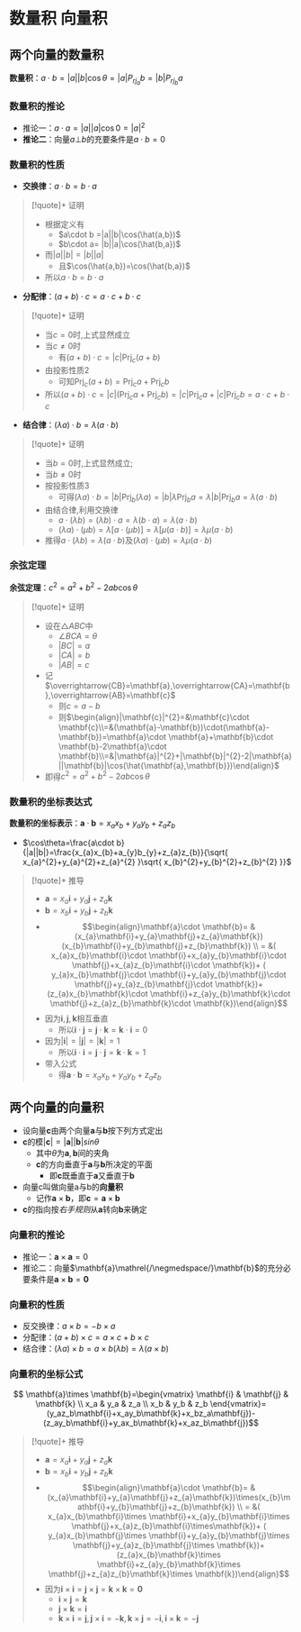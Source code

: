 # 数量积 向量积

## 两个向量的数量积

**数量积**：$a \cdot b=|a||b|\cos\theta=|a|P_{rj_{a}}b=|b|P_{rj_{b}}a$

### 数量积的推论

- 推论一：$a \cdot a=|a||a|\cos 0=|a|^{2}$
- **推论二**：向量$a\bot b$的充要条件是$a\cdot b=0$

### 数量积的性质

- **交换律**：$a \cdot b=b \cdot a$

>[!quote]+ 证明
> - 根据定义有
> 	- $a\cdot b =|a||b|\cos(\hat{a,b})$
> 	- $b\cdot a= |b||a|\cos(\hat{b,a})$
> - 而$|a||b|=|b||a|$
> 	- 且$\cos(\hat{a,b})=\cos(\hat{b,a})$
> - 所以$a\cdot b=b\cdot a$

- **分配律**：$(a+b) \cdot c=a \cdot c+ b \cdot c$

>[!quote]+ 证明
> - 当$c=0$时,上式显然成立
> - 当$c\neq0$时
> 	- 有$(a+b)\cdot c=\left|c\right|\operatorname{Prj}_{c}(a+b)$
> - 由投影性质2
> 	- 可知$\operatorname{Prj}_{c}(a+b)=\operatorname{Prj}_{c}a+\operatorname{Prj}_{c}b$
> - 所以$(a+b)\cdot c=\left|c\right|(\operatorname{Prj}_{c}a+\operatorname{Prj}_{c}b)=\left|c\right| \operatorname{Prj}_{c}a+\left|c\right| \operatorname{Prj}_{c}b=a\cdot c+b\cdot c$
> 

- **结合律**：$(\lambda a) \cdot b=\lambda(a \cdot b)$

>[!quote]+ 证明
> - 当$b=0$时,上式显然成立;
> - 当$b\neq0$时
> - 按投影性质3
> 	- 可得$(\lambda a)\cdot b=\left|b\right|\operatorname{Prj}_{b}(\lambda a)=\left|b\right|\lambda\operatorname{Prj}_{b}a=\lambda\left|b\right|\operatorname{Prj}_{b}a=\lambda(a\cdot b)$
> - 由结合律,利用交换律
> 	- $a\cdot(\lambda b)=(\lambda b)\cdot a=\lambda(b\cdot a)=\lambda(a\cdot b)$
> 	- $(\lambda a)\cdot(\mu b)=\lambda[a\cdot(\mu b)]=\lambda[\mu(a\cdot b)]=\lambda\mu(a\cdot b)$
> - 推得$a\cdot(\lambda b)=\lambda(a\cdot b)$及$(\lambda a)\cdot(\mu b)=\lambda\mu(a\cdot b)$

### 余弦定理

**余弦定理**：$c^{2}=a^{2}+b^{2}-2ab\cos\theta$

>[!quote]+ 证明
> - 设在$\triangle ABC$中
> 	- $\angle BCA =\theta$
> 	- $|BC|=a$
> 	- $|CA|=b$
> 	- $|AB|=c$
> - 记$\overrightarrow{CB}=\mathbf{a},\overrightarrow{CA}=\mathbf{b},\overrightarrow{AB}=\mathbf{c}$
> 	- 则$c=a-b$
> 	- 则$\begin{align}|\mathbf{c}|^{2}=&\mathbf{c}\cdot \mathbf{c}\\=&(\mathbf{a}-\mathbf{b})\cdot(\mathbf{a}-\mathbf{b})=\mathbf{a}\cdot \mathbf{a}+\mathbf{b}\cdot \mathbf{b}-2\mathbf{a}\cdot \mathbf{b}\\=&|\mathbf{a}|^{2}+|\mathbf{b}|^{2}-2|\mathbf{a}||\mathbf{b}|\cos(\hat{\mathbf{a},\mathbf{b}})\end{align}$
> - 即得$c^{2}=a^{2}+b^{2}-2ab\cos\theta$

### 数量积的坐标表达式

**数量积的坐标表示**：$\mathbf{a}\cdot \mathbf{b}=x_{a}x_{b}+y_{a}y_{b}+z_{a}z_{b}$
- $\cos\theta=\frac{a\cdot b}{|a||b|}=\frac{x_{a}x_{b}+a_{y}b_{y}+z_{a}z_{b}}{\sqrt{ x_{a}^{2}+y_{a}^{2}+z_{a}^{2} }\sqrt{ x_{b}^{2}+y_{b}^{2}+z_{b}^{2} }}$

>[!quote]+ 推导
> - $\mathbf{a}=x_{a}\mathbf{i}+y_{a}\mathbf{j}+z_{a}\mathbf{k}$
> - $\mathbf{b}=x_{b}\mathbf{i}+y_{b}\mathbf{j}+z_{b}\mathbf{k}$
> - $$\begin{align}\mathbf{a}\cdot \mathbf{b}= & (x_{a}\mathbf{i}+y_{a}\mathbf{j}+z_{a}\mathbf{k})(x_{b}\mathbf{i}+y_{b}\mathbf{j}+z_{b}\mathbf{k}) \\  =  &( x_{a}x_{b}\mathbf{i}\cdot \mathbf{i}+x_{a}y_{b}\mathbf{i}\cdot \mathbf{j}+x_{a}z_{b}\mathbf{i}\cdot \mathbf{k})+ ( y_{a}x_{b}\mathbf{j}\cdot \mathbf{i}+y_{a}y_{b}\mathbf{j}\cdot \mathbf{j}+y_{a}z_{b}\mathbf{j}\cdot \mathbf{k})+  (z_{a}x_{b}\mathbf{k}\cdot \mathbf{i}+z_{a}y_{b}\mathbf{k}\cdot \mathbf{j}+z_{a}z_{b}\mathbf{k}\cdot \mathbf{k})\end{align}$$
> - 因为$\mathbf{i},\mathbf{j},\mathbf{k}$相互垂直
> 	- 所以$\mathbf{i}\cdot \mathbf{j}=\mathbf{j}\cdot \mathbf{k}=\mathbf{k}\cdot \mathbf{i}=0$
> - 因为$|\mathbf{i}|=|\mathbf{j}|=|\mathbf{k}|=1$
> 	- 所以$\mathbf{i}\cdot \mathbf{i}=\mathbf{j}\cdot \mathbf{j}=\mathbf{k}\cdot \mathbf{k}=1$
> - 带入公式
> 	- 得$\mathbf{a}\cdot \mathbf{b}=x_{a}x_{b}+y_{a}y_{b}+z_{a}z_{b}$


## 两个向量的向量积

- 设向量$\mathbf{c}$由两个向量$\mathbf{a}$与$\mathbf{b}$按下列方式定出
- $\mathbf{c}$的模$|\mathbf{c}|=|\mathbf{a}||\mathbf{b}|sin\theta$
	- 其中$\theta$为$\mathbf{a},\mathbf{b}$间的夹角
	- $\mathbf{c}$的方向垂直于$\mathbf{a}$与$\mathbf{b}$所决定的平面
		- 即$\mathbf{c}$既垂直于$\mathbf{a}$又垂直于$\mathbf{b}$
- 向量c叫做向量a与b的**向量积**
	- 记作$\mathbf{a} \times \mathbf{b}$，即$\mathbf{c}=\mathbf{a} \times \mathbf{b}$
- $\mathbf{c}$的指向按*右手规则*从$\mathbf{a}$转向$\mathbf{b}$来确定


### 向量积的推论

- 推论一：$\mathbf{a} \times \mathbf{a}=0$
- 推论二：向量$\mathbf{a}\mathrel{/\negmedspace/}\mathbf{b}$的充分必要条件是$\mathbf{a}\times \mathbf{b}=\mathbf{0}$

### 向量积的性质

- 反交换律：$a \times b=-b \times a$
- 分配律：$(a+b)\times c=a\times c+b\times c$
- 结合律：$(\lambda a)\times b=a\times b(\lambda b)=\lambda(a\times b)$

### 向量积的坐标公式

$$
\mathbf{a}\times \mathbf{b}=\begin{vmatrix}
 \mathbf{i} & \mathbf{j} & \mathbf{k} \\
 x_a & y_a & z_a \\
 x_b & y_b & z_b
\end{vmatrix}=
(y_az_b\mathbf{i}+x_ay_b\mathbf{k}+x_bz_a\mathbf{j})-
(z_ay_b\mathbf{i}+y_ax_b\mathbf{k}+x_az_b\mathbf{j})$$

>[!quote]+ 推导
> - $\mathbf{a}=x_{a}\mathbf{i}+y_{a}\mathbf{j}+z_{a}\mathbf{k}$
> - $\mathbf{b}=x_{b}\mathbf{i}+y_{b}\mathbf{j}+z_{b}\mathbf{k}$
> - $$\begin{align}\mathbf{a}\cdot \mathbf{b}= & (x_{a}\mathbf{i}+y_{a}\mathbf{j}+z_{a}\mathbf{k})\times(x_{b}\mathbf{i}+y_{b}\mathbf{j}+z_{b}\mathbf{k}) \\  =  &( x_{a}x_{b}\mathbf{i}\times \mathbf{i}+x_{a}y_{b}\mathbf{i}\times \mathbf{j}+x_{a}z_{b}\mathbf{i}\times\mathbf{k})+ ( y_{a}x_{b}\mathbf{j}\times \mathbf{i}+y_{a}y_{b}\mathbf{j}\times \mathbf{j}+y_{a}z_{b}\mathbf{j}\times \mathbf{k})+  (z_{a}x_{b}\mathbf{k}\times \mathbf{i}+z_{a}y_{b}\mathbf{k}\times \mathbf{j}+z_{a}z_{b}\mathbf{k}\times \mathbf{k})\end{align}$$
> - 因为$\mathbf{i}\times \mathbf{i}=\mathbf{j}\times \mathbf{j}=\mathbf{k}\times \mathbf{k}=\mathbf{0}$
> 	- $\mathbf{i}\times \mathbf{j}=\mathbf{k}$
> 	- $\mathbf{j}\times \mathbf{k}=\mathbf{i}$
> 	- $\mathbf{k}\times \mathbf{i}=\mathbf{j},\mathbf{j}\times \mathbf{i}=-\mathbf{k},\mathbf{k}\times \mathbf{j}=-\mathbf{i},\mathbf{i}\times \mathbf{k}=-\mathbf{j}$

